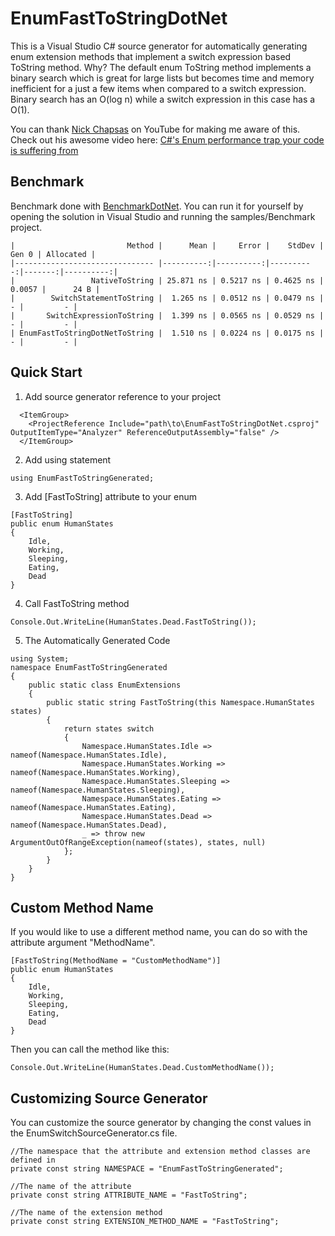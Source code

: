 # EnumFastToStringDotNet

This is a Visual Studio C# source generator for automatically generating enum extension methods that implement a switch expression based ToString method. Why? The default enum ToString method implements a binary search which is great for large lists but becomes time and memory inefficient for a just a few items when compared to a switch expression. Binary search has an O(log n) while a switch expression in this case has a O(1).

You can thank [Nick Chapsas](https://github.com/Elfocrash) on YouTube for making me aware of this. Check out his awesome video here: [C#'s Enum performance trap your code is suffering from](https://www.youtube.com/watch?v=BoE5Y6Xkm6w)

## Benchmark
Benchmark done with [BenchmarkDotNet](https://benchmarkdotnet.org/). You can run it for yourself by opening the solution in Visual Studio and running the samples/Benchmark project.
```
|                         Method |      Mean |     Error |    StdDev |  Gen 0 | Allocated |
|------------------------------- |----------:|----------:|----------:|-------:|----------:|
|                 NativeToString | 25.871 ns | 0.5217 ns | 0.4625 ns | 0.0057 |      24 B |
|        SwitchStatementToString |  1.265 ns | 0.0512 ns | 0.0479 ns |      - |         - |
|       SwitchExpressionToString |  1.399 ns | 0.0565 ns | 0.0529 ns |      - |         - |
| EnumFastToStringDotNetToString |  1.510 ns | 0.0224 ns | 0.0175 ns |      - |         - |
```

## Quick Start

1. Add source generator reference to your project
```
  <ItemGroup>
    <ProjectReference Include="path\to\EnumFastToStringDotNet.csproj" OutputItemType="Analyzer" ReferenceOutputAssembly="false" />
  </ItemGroup>
```
2. Add using statement
```
using EnumFastToStringGenerated;
```
3. Add [FastToString] attribute to your enum
```
[FastToString]
public enum HumanStates
{
    Idle,
    Working,
    Sleeping,
    Eating,
    Dead
}
```
4. Call FastToString method
```
Console.Out.WriteLine(HumanStates.Dead.FastToString());
```

5. The Automatically Generated Code
```
using System;
namespace EnumFastToStringGenerated
{
    public static class EnumExtensions
    {
        public static string FastToString(this Namespace.HumanStates states)
        {
            return states switch
            {
                Namespace.HumanStates.Idle => nameof(Namespace.HumanStates.Idle),
                Namespace.HumanStates.Working => nameof(Namespace.HumanStates.Working),
                Namespace.HumanStates.Sleeping => nameof(Namespace.HumanStates.Sleeping),
                Namespace.HumanStates.Eating => nameof(Namespace.HumanStates.Eating),
                Namespace.HumanStates.Dead => nameof(Namespace.HumanStates.Dead),
                _ => throw new ArgumentOutOfRangeException(nameof(states), states, null)
            };
        }
    }
}
```

## Custom Method Name

If you would like to use a different method name, you can do so with the attribute argument "MethodName".
```
[FastToString(MethodName = "CustomMethodName")]
public enum HumanStates
{
    Idle,
    Working,
    Sleeping,
    Eating,
    Dead
}
```
Then you can call the method like this:
```
Console.Out.WriteLine(HumanStates.Dead.CustomMethodName());
```

## Customizing Source Generator

You can customize the source generator by changing the const values in the EnumSwitchSourceGenerator.cs file.
```
//The namespace that the attribute and extension method classes are defined in
private const string NAMESPACE = "EnumFastToStringGenerated";

//The name of the attribute
private const string ATTRIBUTE_NAME = "FastToString";

//The name of the extension method
private const string EXTENSION_METHOD_NAME = "FastToString";
```

